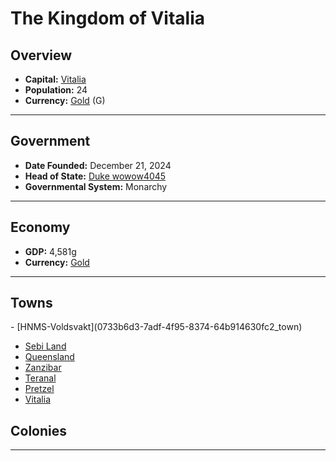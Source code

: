 <!--UNDEDITED FILE, remove this entire line if this file has been edited!-->
# <!--NAME-->The Kingdom of Vitalia<!--NAME-->

## Overview

- **Capital:** <!--CAPITAL_LINK-->[Vitalia](8c052ad9-a484-4926-80eb-e6ef117591f4_town)<!--CAPITAL_LINK-->
- **Population:** <!--POPULATION-->24<!--POPULATION-->
- **Currency:** <!--CURRENCY_LINK-->[Gold](Gold_currency)<!--CURRENCY_LINK--> (<!--CURRENCY_ABV-->G<!--CURRENCY_ABV-->)

---

## Government

- **Date Founded:** <!--FOUNDED-->December 21, 2024<!--FOUNDED-->
- **Head of State:** <!--LEADER_TITLE_LINK-->[Duke wowow4045](wowow4045_user)<!--LEADER_TITLE_LINK-->
- **Governmental System:** <!--GOVERNMENT-->Monarchy<!--GOVERNMENT-->

---

## Economy

- **GDP:** <!--GDP-->4,581g<!--GDP-->
- **Currency:** <!--CURRENCY_LINK-->[Gold](Gold_currency)<!--CURRENCY_LINK-->

---

## Towns

<!--TOWNS-->- [HNMS-Voldsvakt](0733b6d3-7adf-4f95-8374-64b914630fc2_town)
- [Sebi Land](ac24281e-acd2-453e-bbd6-e0d80614657b_town)
- [Queensland](f29a9b89-fc55-413e-9730-bc428a96d30b_town)
- [Zanzibar](07d54c30-d18b-4ee9-92b5-aa661e576a5b_town)
- [Teranal](189a985b-ae25-4ea6-9cdc-3719b7d35930_town)
- [Pretzel](dfb1a900-87cc-46b8-9584-5a811c27c155_town)
- [Vitalia](8c052ad9-a484-4926-80eb-e6ef117591f4_town)<!--TOWNS-->

## Colonies

<!--COLONIES--><!--COLONIES-->

---